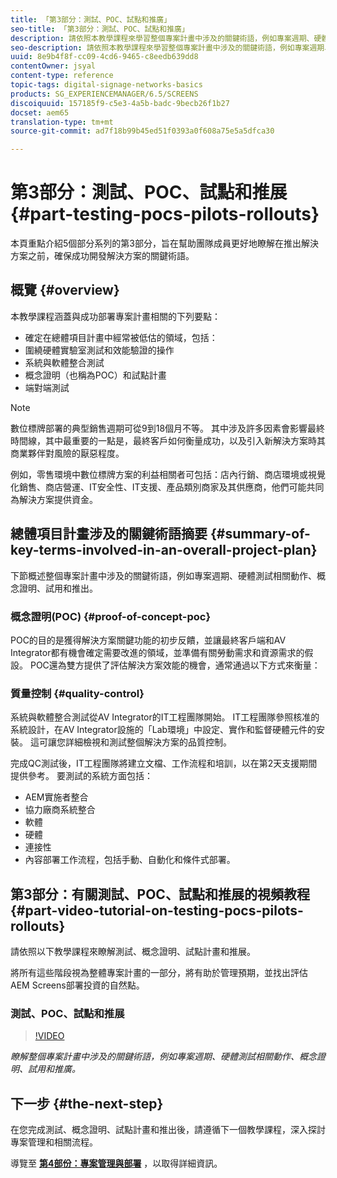 ```yaml
---
title: 「第3部分：測試、POC、試點和推廣」
seo-title: 「第3部分：測試、POC、試點和推廣」
description: 請依照本教學課程來學習整個專案計畫中涉及的關鍵術語，例如專案週期、硬體測試相關動作、概念證明、試用和推展。
seo-description: 請依照本教學課程來學習整個專案計畫中涉及的關鍵術語，例如專案週期、硬體測試相關動作、概念證明、試用和推展。
uuid: 8e9b4f8f-cc09-4cd6-9465-c8eedb639dd8
contentOwner: jsyal
content-type: reference
topic-tags: digital-signage-networks-basics
products: SG_EXPERIENCEMANAGER/6.5/SCREENS
discoiquuid: 157185f9-c5e3-4a5b-badc-9becb26f1b27
docset: aem65
translation-type: tm+mt
source-git-commit: ad7f18b99b45ed51f0393a0f608a75e5a5dfca30

---
```



# 第3部分：測試、POC、試點和推展 {#part-testing-pocs-pilots-rollouts}

本頁重點介紹5個部分系列的第3部分，旨在幫助團隊成員更好地瞭解在推出解決方案之前，確保成功開發解決方案的關鍵術語。

## 概覽 {#overview}

本教學課程涵蓋與成功部署專案計畫相關的下列要點：

* 確定在總體項目計畫中經常被低估的領域，包括：
* 圍繞硬體實驗室測試和效能驗證的操作
* 系統與軟體整合測試
* 概念證明（也稱為POC）和試點計畫
* 端對端測試

>[!NOTE]
>
>數位標牌部署的典型銷售週期可從9到18個月不等。 其中涉及許多因素會影響最終時間線，其中最重要的一點是，最終客戶如何衡量成功，以及引入新解決方案時其商業夥伴對風險的厭惡程度。

例如，零售環境中數位標牌方案的利益相關者可包括：店內行銷、商店環境或視覺化銷售、商店營運、IT安全性、IT支援、產品類別商家及其供應商，他們可能共同為解決方案提供資金。

## 總體項目計畫涉及的關鍵術語摘要 {#summary-of-key-terms-involved-in-an-overall-project-plan}

下節概述整個專案計畫中涉及的關鍵術語，例如專案週期、硬體測試相關動作、概念證明、試用和推出。

### 概念證明(POC) {#proof-of-concept-poc}

POC的目的是獲得解決方案關鍵功能的初步反饋，並讓最終客戶端和AV Integrator都有機會確定需要改進的領域，並準備有關勞動需求和資源需求的假設。 POC還為雙方提供了評估解決方案效能的機會，通常通過以下方式來衡量：

### 質量控制 {#quality-control}

系統與軟體整合測試從AV Integrator的IT工程團隊開始。 IT工程團隊參照核准的系統設計，在AV Integrator設施的「Lab環境」中設定、實作和監督硬體元件的安裝。 這可讓您詳細檢視和測試整個解決方案的品質控制。

完成QC測試後，IT工程團隊將建立文檔、工作流程和培訓，以在第2天支援期間提供參考。 要測試的系統方面包括：

* AEM實施者整合
* 協力廠商系統整合
* 軟體
* 硬體
* 連接性
* 內容部署工作流程，包括手動、自動化和條件式部署。

## 第3部分：有關測試、POC、試點和推展的視頻教程 {#part-video-tutorial-on-testing-pocs-pilots-rollouts}

請依照以下教學課程來瞭解測試、概念證明、試點計畫和推展。

將所有這些階段視為整體專案計畫的一部分，將有助於管理預期，並找出評估AEM Screens部署投資的自然點。

### 測試、POC、試點和推展

>[!VIDEO](https://video.tv.adobe.com/v/28405?captions=chi_hant)

*瞭解整個專案計畫中涉及的關鍵術語，例如專案週期、硬體測試相關動作、概念證明、試用和推廣。*

## 下一步 {#the-next-step}

在您完成測試、概念證明、試點計畫和推出後，請遵循下一個教學課程，深入探討專案管理和相關流程。

導覽至 **[第4部份：專案管理與部署](project-management-and-deployment.md)** ，以取得詳細資訊。
